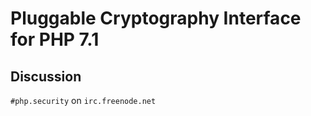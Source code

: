 # Pluggable Cryptography Interface for PHP 7.1

## Discussion

`#php.security` on `irc.freenode.net`
